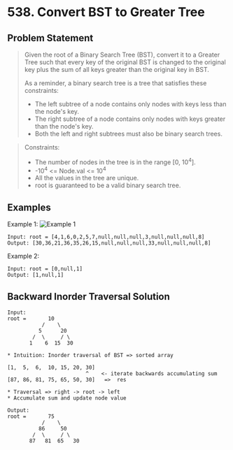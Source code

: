 # 538. Convert BST to Greater Tree

## Problem Statement

> Given the root of a Binary Search Tree (BST), convert it to a Greater Tree such that every key of the original BST is changed to the original key plus the sum of all keys greater than the original key in BST.
>
> As a reminder, a binary search tree is a tree that satisfies these constraints:
>
> - The left subtree of a node contains only nodes with keys less than the node's key.
> - The right subtree of a node contains only nodes with keys greater than the node's key.
> - Both the left and right subtrees must also be binary search trees.

> Constraints:
>
> - The number of nodes in the tree is in the range [0, 10<sup>4</sup>].
> - -10<sup>4</sup> <= Node.val <= 10<sup>4</sup>
> - All the values in the tree are unique.
> - root is guaranteed to be a valid binary search tree.

## Examples

Example 1:
![Example 1](https://assets.leetcode.com/uploads/2019/05/02/tree.png)

```
Input: root = [4,1,6,0,2,5,7,null,null,null,3,null,null,null,8]
Output: [30,36,21,36,35,26,15,null,null,null,33,null,null,null,8]
```

Example 2:

```
Input: root = [0,null,1]
Output: [1,null,1]
```

## Backward Inorder Traversal Solution

```
Input:
root =       10
           /    \
          5      20
        /  \     / \
       1    6  15  30

* Intuition: Inorder traversal of BST => sorted array

[1,  5,  6,  10, 15, 20, 30]
                         ^    <- iterate backwards accumulating sum
[87, 86, 81, 75, 65, 50, 30]   =>  res

* Traversal => right -> root -> left
* Accumulate sum and update node value

Output:
root =       75
           /    \
          86     50
        /  \     / \
       87   81  65   30
```
